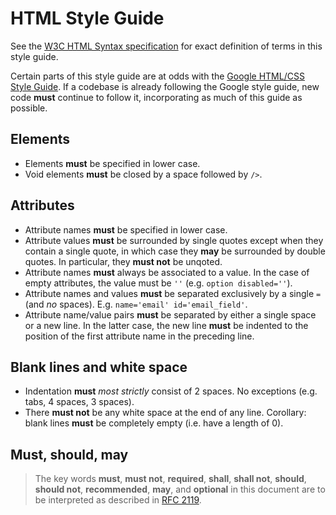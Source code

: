 HTML Style Guide
================

See the [W3C HTML Syntax specification](http://www.w3.org/TR/html-markup/syntax.html)
for exact definition of terms in this style guide.

Certain parts of this style guide are at odds with the [Google HTML/CSS Style Guide](http://google-styleguide.googlecode.com/svn/trunk/htmlcssguide.xml).
If a codebase is already following the Google style guide, new code **must** continue to follow it, incorporating as much
of this guide as possible.


Elements
--------

* Elements **must** be specified in lower case.
* Void elements **must** be closed by a space followed by `/>`.


Attributes
----------

* Attribute names **must** be specified in lower case.
* Attribute values **must** be surrounded by single quotes except when they contain a single quote,
  in which case they **may** be surrounded by double quotes. In particular, they **must not** be unqoted.
* Attribute names **must** always be associated to a value. In the case of empty attributes, the value must be `''` (e.g. `option disabled=''`).
* Attribute names and values **must** be separated exclusively by a single `=` (and _no_ spaces). E.g. `name='email' id='email_field'`.
* Attribute name/value pairs **must** be separated by either a single space or a new line. In the latter case,
  the new line **must** be indented to the position of the first attribute name in the preceding line.


Blank lines and white space
-----

* Indentation **must** _most strictly_ consist of 2 spaces. No exceptions (e.g. tabs, 4 spaces, 3 spaces).
* There **must not** be any white space at the end of any line.
  Corollary: blank lines **must** be completely empty (i.e. have a length of 0).


Must, should, may
----

> The key words **must**, **must not**, **required**, **shall**,
**shall not**, **should**, **should not**, **recommended**, **may**,
and **optional** in this document are to be interpreted as described in
[RFC 2119](http://pretty-rfc.herokuapp.com/RFC2119).

